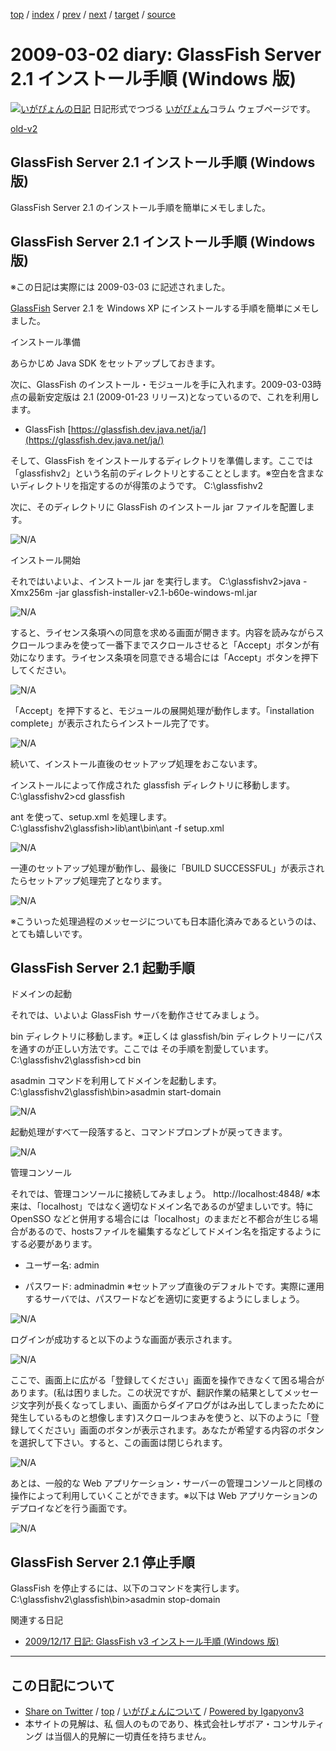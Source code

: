 [top](../index.html) 
 / [index](index.html) 
 / [prev](ig090301.html) 
 / [next](ig090303.html) 
 / [target](https://www.igapyon.jp/igapyon/diary/2009/ig090302.html) 
 / [source](https://github.com/igapyon/diary/blob/master/2009/ig090302.src.md) 

2009-03-02 diary: GlassFish Server 2.1 インストール手順 (Windows 版)
=====================================================================================================
[![いがぴょんの日記](https://www.igapyon.jp/igapyon/diary/images/iga200306s.jpg "いがぴょん")](https://www.igapyon.jp/igapyon/diary/memo/memoigapyon.html) 日記形式でつづる [いがぴょん](https://www.igapyon.jp/igapyon/diary/memo/memoigapyon.html)コラム ウェブページです。

[old-v2](ig090302-orig.html)

## GlassFish Server 2.1 インストール手順 (Windows 版)

GlassFish Server 2.1 のインストール手順を簡単にメモしました。


## GlassFish Server 2.1 インストール手順 (Windows 版)

※この日記は実際には 2009-03-03 に記述されました。

[GlassFish](http://www.igapyon.jp/igapyon/diary/keyword/glassfish.html) Server 2.1 を Windows XP にインストールする手順を簡単にメモしました。

インストール準備

あらかじめ Java SDK をセットアップしておきます。

次に、GlassFish のインストール・モジュールを手に入れます。2009-03-03時点の最新安定版は 2.1 (2009-01-23 リリース)となっているので、これを利用します。

* GlassFish
  [https://glassfish.dev.java.net/ja/](https://glassfish.dev.java.net/ja/)

そして、GlassFish をインストールするディレクトリを準備します。ここでは「glassfishv2」という名前のディレクトリとすることとします。※空白を含まないディレクトリを指定するのが得策のようです。
C:\glassfishv2

次に、そのディレクトリに GlassFish のインストール jar ファイルを配置します。

![N/A](http://www.igapyon.jp/igapyon/image/diary/2009/20090302gf001.png)

インストール開始

それではいよいよ、インストール jar を実行します。
C:\glassfishv2>java -Xmx256m -jar glassfish-installer-v2.1-b60e-windows-ml.jar

![N/A](http://www.igapyon.jp/igapyon/image/diary/2009/20090302gf002.png)

すると、ライセンス条項への同意を求める画面が開きます。内容を読みながらスクロールつまみを使って一番下までスクロールさせると「Accept」ボタンが有効になります。ライセンス条項を同意できる場合には「Accept」ボタンを押下してください。

![N/A](http://www.igapyon.jp/igapyon/image/diary/2009/20090302gf003.png)

「Accept」を押下すると、モジュールの展開処理が動作します。「installation complete」が表示されたらインストール完了です。

![N/A](http://www.igapyon.jp/igapyon/image/diary/2009/20090302gf004.png)

続いて、インストール直後のセットアップ処理をおこないます。

インストールによって作成された glassfish ディレクトリに移動します。
C:\glassfishv2>cd glassfish

ant を使って、setup.xml を処理します。
C:\glassfishv2\glassfish>lib\ant\bin\ant -f setup.xml

![N/A](http://www.igapyon.jp/igapyon/image/diary/2009/20090302gf005.png)

一連のセットアップ処理が動作し、最後に「BUILD SUCCESSFUL」が表示されたらセットアップ処理完了となります。

![N/A](http://www.igapyon.jp/igapyon/image/diary/2009/20090302gf006.png)

※こういった処理過程のメッセージについても日本語化済みであるというのは、とても嬉しいです。

## GlassFish Server 2.1 起動手順

ドメインの起動

それでは、いよいよ GlassFish サーバを動作させてみましょう。

bin ディレクトリに移動します。※正しくは glassfish/bin ディレクトリーにパスを通すのが正しい方法です。ここでは その手順を割愛しています。
C:\glassfishv2\glassfish>cd bin

asadmin コマンドを利用してドメインを起動します。
C:\glassfishv2\glassfish\bin>asadmin start-domain

![N/A](http://www.igapyon.jp/igapyon/image/diary/2009/20090302gf011.png)

起動処理がすべて一段落すると、コマンドプロンプトが戻ってきます。

![N/A](http://www.igapyon.jp/igapyon/image/diary/2009/20090302gf012.png)

管理コンソール

それでは、管理コンソールに接続してみましょう。
http://localhost:4848/
※本来は、「localhost」ではなく適切なドメイン名であるのが望ましいです。特に OpenSSO などと併用する場合には「localhost」のままだと不都合が生じる場合があるので、hostsファイルを編集するなどしてドメイン名を指定するようにする必要があります。
* ユーザー名: admin
  
* パスワード: adminadmin
  ※セットアップ直後のデフォルトです。実際に運用するサーバでは、パスワードなどを適切に変更するようにしましょう。

![N/A](http://www.igapyon.jp/igapyon/image/diary/2009/20090302gf013.png)

ログインが成功すると以下のような画面が表示されます。

![N/A](http://www.igapyon.jp/igapyon/image/diary/2009/20090302gf014.png)

ここで、画面上に広がる「登録してください」画面を操作できなくて困る場合があります。(私は困りました。この状況ですが、翻訳作業の結果としてメッセージ文字列が長くなってしまい、画面からダイアログがはみ出してしまったために発生しているものと想像します)スクロールつまみを使うと、以下のように「登録してください」画面のボタンが表示されます。あなたが希望する内容のボタンを選択して下さい。すると、この画面は閉じられます。

![N/A](http://www.igapyon.jp/igapyon/image/diary/2009/20090302gf015.png)

あとは、一般的な Web アプリケーション・サーバーの管理コンソールと同様の操作によって利用していくことができます。※以下は Web アプリケーションのデプロイなどを行う画面です。

![N/A](http://www.igapyon.jp/igapyon/image/diary/2009/20090302gf016.png)

## GlassFish Server 2.1 停止手順

GlassFish を停止するには、以下のコマンドを実行します。
C:\glassfishv2\glassfish\bin>asadmin stop-domain

関連する日記

* [2009/12/17 日記: GlassFish v3 インストール手順 (Windows 版)](ig091217.html)


----------------------------------------------------------------------------------------------------

## この日記について

* [Share on Twitter](https://twitter.com/intent/tweet?hashtags=igapyon%2Cdiary%2C%E3%81%84%E3%81%8C%E3%81%B4%E3%82%87%E3%82%93&text=GlassFish+Server+2.1+%E3%82%A4%E3%83%B3%E3%82%B9%E3%83%88%E3%83%BC%E3%83%AB%E6%89%8B%E9%A0%86+%28Windows+%E7%89%88%29&url=https%3A%2F%2Fwww.igapyon.jp%2Figapyon%2Fdiary%2F2009%2Fig090302.html) / [top](../index.html) / [いがぴょんについて](https://www.igapyon.jp/igapyon/diary/memo/memoigapyon.html) / [Powered by Igapyonv3](https://github.com/igapyon/igapyonv3)
* 本サイトの見解は、私 個人のものであり、株式会社レザボア・コンサルティング は当個人的見解に一切責任を持ちません。 
